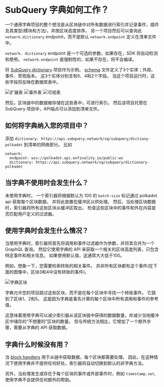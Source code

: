 # SubQuery 字典如何工作？

一个通用字典项目的整个想法是从区块链中对所有数据进行索引并记录事件，插件及其类型(模块和方法)，并按区块高度排序。 另一个项目然后可以查询此 `network.dictionary` endpoint，而不是默认 `network.endpoint` 定义在清单文件中。

`network. dictionary` endpoint 是一个可选的参数，如果存在，SDK 将自动检测和使用。 `network.endpoint` 是强制性的，如果不存在，将不会编译。

将 [SubQuery dictionary](https://github.com/subquery/subql-dictionary) 项目作为示例。 [schema](https://github.com/subquery/subql-dictionary/blob/main/schema.graphql) 文件定义了3个实体；外观、事件、旁观版本。 这3个实体分别含有6、4和2个字段。 当这个项目运行时，这些字段将反映在数据库表中。

![扩展表](/assets/img/extrinsics_table.png) ![事件表](/assets/img/events_table.png) ![可视表](/assets/img/specversion_table.png)

然后，区块链中的数据被存储在这些表中，可进行索引。 然后该项目托管在 SubQuery 项目中，API端点可以添加到清单文件。

## 如何将字典纳入您的项目中？

添加 `dictionary: https://api.subquery.network/sq/subquery/dictiony-polkadot` 到清单的网络部分。 比如

```shell
network:
  endpoint: wss://polkadot.api.onfinality.io/public-ws
  dictionary: https://api.subquery.network/sq/subquery/dictionary-polkadot
```

## 当字典不使用时会发生什么？

未使用字典时， 一个索引器将根据默认为 100 的 `batch-size` 标记通过 polkadot api 获取每个区块数据， 并将此放置在缓冲区以供处理。 然后，当处理区块数据时，索引器将所有这些区块从缓冲区取出， 检查这些区块中的事件和外在内容是否匹配用户定义的过滤器。

## 使用字典时会发生什么情况？

当使用字典时，索引器将首先将调用和事件过滤器作为参数，并将其合并为一个 GraphQL 查询。 然后它使用字典的 API 来获取一个相关的区块高度列表，只包含特定事件和相关信息。 如果使用默认值，这通常大大低于100。

例如，想象一下，您需要检索转账的相关事件。 并非所有区块都有这个事件(在下面的图像中，区块3和4中没有转账的事件)。

![字典区块](/assets/img/dictionary_blocks.png)

字典允许您的项目跳过这些区块，而不是在每个区块中寻找一个转账事件。 它跳到了区块1、2和5。 这是因为字典是事先计算的每个区块中所有调用和事件的参考值。

这意味着使用字典可以减少索引器从该区块链中获得的数据数量，并减少当地缓冲区中储存的“不想要的”区块的数量。 但与传统方法相比，它增加了一个额外步骤，需要从字典的 API 获取数据。

## 字典什么时候没有用？

当 [block handlers](https://doc.subquery.network/create/mapping.html#block-handler) 用于从链中获取数据，每个区块都需要处理。 因此，在这种情况下使用字典并不提供任何好处，索引器将自动切换到默认的非字典方法。

另外，当处理发生或存在于每个区块的事件或外部事件时，例如 `timestamp.set`, 使用字典不会提供任何额外的帮助。
